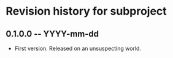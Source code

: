 # Revision history for subproject

## 0.1.0.0 -- YYYY-mm-dd

* First version. Released on an unsuspecting world.
